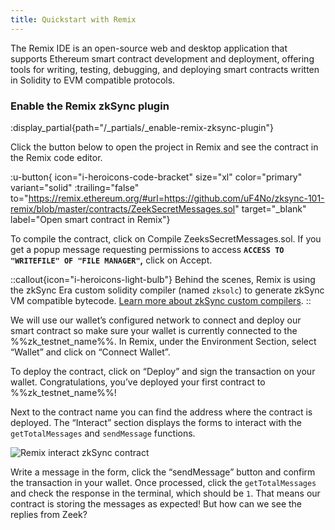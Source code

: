 ```yaml
---
title: Quickstart with Remix
---
```


The Remix IDE is an open-source web and desktop application that supports Ethereum smart contract development and
deployment, offering tools for writing, testing, debugging, and deploying smart contracts written in Solidity to EVM
compatible protocols.

### Enable the Remix zkSync plugin

:display_partial{path="/_partials/_enable-remix-zksync-plugin"}

Click the button below to open the project in Remix and see the contract in the Remix code editor.

:u-button{ icon="i-heroicons-code-bracket" size="xl" color="primary" variant="solid" :trailing="false"
to="https://remix.ethereum.org/#url=https://github.com/uF4No/zksync-101-remix/blob/master/contracts/ZeekSecretMessages.sol"
target="_blank" label="Open smart contract in Remix"}

To compile the contract, click on  Compile ZeeksSecretMessages.sol. If you get a popup message requesting permissions to
access **`ACCESS TO "WRITEFILE" OF "FILE MANAGER"`,** click on Accept.

::callout{icon="i-heroicons-light-bulb"}
Behind the scenes, Remix is using the zkSync Era custom solidity compiler
(named `zksolc`) to generate zkSync VM compatible bytecode. [Learn more about zkSync custom compilers](/zk-stack/components/compiler/toolchain/overview).
::

We will use our wallet’s configured network to connect and deploy our smart contract so make sure your wallet is
currently connected to the %%zk_testnet_name%%. In Remix, under the Environment Section, select “Wallet” and click on
“Connect Wallet”.

To deploy the contract, click on “Deploy” and sign the transaction on your wallet. Congratulations, you’ve deployed your
first contract to %%zk_testnet_name%%!

Next to the contract name you can find the address where the contract is deployed. The “Interact” section displays the
forms to interact with the `getTotalMessages` and `sendMessage` functions.

![Remix interact zkSync contract](/images/101-quickstart/101-remix-interact.png)

Write a message in the form, click the “sendMessage” button and confirm the transaction in your wallet. Once processed,
click the `getTotalMessages` and check the response in the terminal, which should be `1`. That means our contract is
storing the messages as expected! But how can we see the replies from Zeek?
